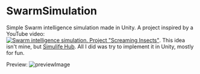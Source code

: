 # SwarmSimulation
Simple Swarm intelligence simulation made in Unity. 
A project inspired by a YouTube video:
[![Swarm intelligence simulation. Project "Screaming Insects"](https://img.youtube.com/vi/Yu7sF9rcVJY/default.jpg)]([https://youtu.be/nTQUwghvy5Q](https://youtu.be/Yu7sF9rcVJY)).
This idea isn't mine, but [Simulife Hub](https://www.youtube.com/@wallcraft-video). All I did was try to implement it in Unity, mostly for fun.

Preview:
![previewImage]()
